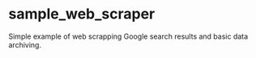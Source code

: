 # sample_web_scraper
Simple example of web scrapping Google search results and basic data archiving.

